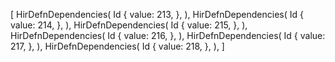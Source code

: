 [
    HirDefnDependencies(
        Id {
            value: 213,
        },
    ),
    HirDefnDependencies(
        Id {
            value: 214,
        },
    ),
    HirDefnDependencies(
        Id {
            value: 215,
        },
    ),
    HirDefnDependencies(
        Id {
            value: 216,
        },
    ),
    HirDefnDependencies(
        Id {
            value: 217,
        },
    ),
    HirDefnDependencies(
        Id {
            value: 218,
        },
    ),
]